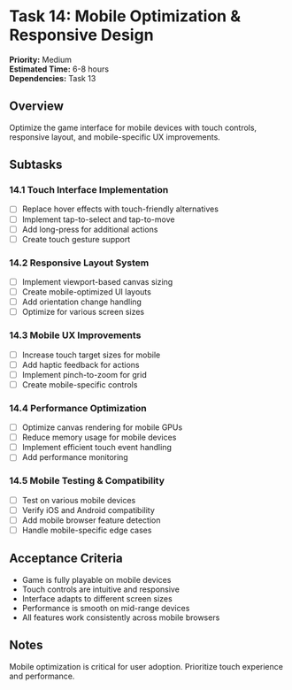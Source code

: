 # Task 14: Mobile Optimization & Responsive Design

**Priority:** Medium  
**Estimated Time:** 6-8 hours  
**Dependencies:** Task 13

## Overview

Optimize the game interface for mobile devices with touch controls, responsive layout, and mobile-specific UX improvements.

## Subtasks

### 14.1 Touch Interface Implementation

- [ ] Replace hover effects with touch-friendly alternatives
- [ ] Implement tap-to-select and tap-to-move
- [ ] Add long-press for additional actions
- [ ] Create touch gesture support

### 14.2 Responsive Layout System

- [ ] Implement viewport-based canvas sizing
- [ ] Create mobile-optimized UI layouts
- [ ] Add orientation change handling
- [ ] Optimize for various screen sizes

### 14.3 Mobile UX Improvements

- [ ] Increase touch target sizes for mobile
- [ ] Add haptic feedback for actions
- [ ] Implement pinch-to-zoom for grid
- [ ] Create mobile-specific controls

### 14.4 Performance Optimization

- [ ] Optimize canvas rendering for mobile GPUs
- [ ] Reduce memory usage for mobile devices
- [ ] Implement efficient touch event handling
- [ ] Add performance monitoring

### 14.5 Mobile Testing & Compatibility

- [ ] Test on various mobile devices
- [ ] Verify iOS and Android compatibility
- [ ] Add mobile browser feature detection
- [ ] Handle mobile-specific edge cases

## Acceptance Criteria

- Game is fully playable on mobile devices
- Touch controls are intuitive and responsive
- Interface adapts to different screen sizes
- Performance is smooth on mid-range devices
- All features work consistently across mobile browsers

## Notes

Mobile optimization is critical for user adoption. Prioritize touch experience and performance.
